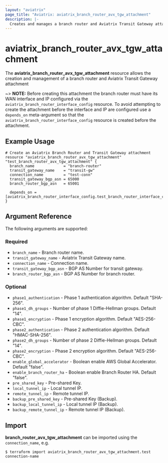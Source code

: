 ```yaml
---
layout: "aviatrix"
page_title: "Aviatrix: aviatrix_branch_router_avx_tgw_attachment"
description: |-
  Creates and manages a branch router and Aviatrix Transit Gateway attachment
---
```


# aviatrix_branch_router_avx_tgw_attachment

The **aviatrix_branch_router_avx_tgw_attachment** resource allows the creation and management of a branch router and Aviatrix Transit Gateway attachment

~> **NOTE:** Before creating this attachment the branch router must have its WAN interface and IP configured via the `aviatrix_branch_router_interface_config` resource. To avoid attempting to create the attachment before the interface and IP are configured use a `depends_on` meta-argument so that the `aviatrix_branch_router_interface_config` resource is created before the attachment.  

## Example Usage

```hcl
# Create an Aviatrix Branch Router and Transit Gateway attachment
resource "aviatrix_branch_router_avx_tgw_attachment" "test_branch_router_avx_tgw_attachment" {
  branch_name             = "branch-router"
  transit_gateway_name    = "transit-gw"
  connection_name         = "test-conn"
  transit_gateway_bgp_asn = 65000
  branch_router_bgp_asn   = 65001

  depends_on = [aviatrix_branch_router_interface_config.test_branch_router_interface_config]
}
```

## Argument Reference

The following arguments are supported:

### Required
* `branch_name` - Branch router name.
* `transit_gateway_name` - Aviatrix Transit Gateway name.
* `connection_name` - Connection name.
* `transit_gateway_bgp_asn` - BGP AS Number for transit gateway.
* `branch_router_bgp_asn` - BGP AS Number for branch router.

### Optional
* `phase1_authentication` - Phase 1 authentication algorithm. Default "SHA-256".
* `phase1_dh_groups` - Number of phase 1 Diffie-Hellman groups. Default "14".
* `phase1_encryption` - Phase 1 encryption algorithm. Default "AES-256-CBC".
* `phase2_authentication` - Phase 2 authentication algorithm. Default "HMAC-SHA-256".
* `phase2_dh_groups` - Number of phase 2 Diffie-Hellman groups. Default "14".
* `phase2_encryption` - Phase 2 encryption algorithm. Default "AES-256-CBC".
* `enable_global_accelerator` - Boolean enable AWS Global Accelerator. Default "false".
* `enable_branch_router_ha` - Boolean enable Branch Router HA. Default "false".
* `pre_shared_key` - Pre-shared Key.
* `local_tunnel_ip` - Local tunnel IP.
* `remote_tunnel_ip` - Remote tunnel IP.
* `backup_pre_shared_key` - Pre-shared Key (Backup).
* `backup_local_tunnel_ip` - Local tunnel IP (Backup).
* `backup_remote_tunnel_ip` - Remote tunnel IP (Backup).

## Import

**branch_router_avx_tgw_attachment** can be imported using the `connection_name`, e.g.

```
$ terraform import aviatrix_branch_router_avx_tgw_attachment.test connection-name
```
